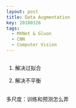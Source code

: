 ```yaml
---
layout: post
title: Data Augmentation
key: 20180326
tags: 
  - MXNet & Gluon
  - CNN
  - Computer Vision
---
```


## 

1. 解决过拟合


2. 解决不平衡


## 
多尺度：训练和预测怎么弄

